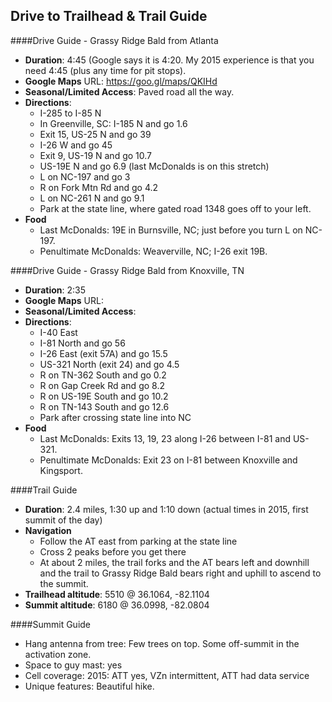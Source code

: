 Drive to Trailhead & Trail Guide
--------------------------------------------------------
####Drive Guide - Grassy Ridge Bald from Atlanta

* **Duration**: 4:45  (Google says it is 4:20.  My 2015 experience is that you need 4:45 (plus any time for pit stops).
* **Google Maps** URL: https://goo.gl/maps/QKIHd
* **Seasonal/Limited Access**: Paved road all the way.
* **Directions**:
	* I-285 to I-85 N
	* In Greenville, SC: I-185 N and go 1.6
	* Exit 15, US-25 N and go 39
	* I-26 W and go 45
	* Exit 9, US-19 N and go 10.7
	* US-19E N and go 6.9 (last McDonalds is on this stretch)
	* L on NC-197 and go 3
	* R on Fork Mtn Rd and go 4.2
	* L on NC-261 N and go 9.1
	* Park at the state line, where gated road 1348 goes off to your left.
* **Food**
    * Last McDonalds: 19E in Burnsville, NC; just before you turn L on NC-197.
    * Penultimate McDonalds: Weaverville, NC; I-26 exit 19B.

####Drive Guide - Grassy Ridge Bald from Knoxville, TN

* **Duration**: 2:35
* **Google Maps** URL: 
* **Seasonal/Limited Access**:
* **Directions**:
    * I-40 East
    * I-81 North and go 56
    * I-26 East (exit 57A) and go 15.5
    * US-321 North (exit 24) and go 4.5
    * R on TN-362 South and go 0.2
    * R on Gap Creek Rd and go 8.2
    * R on US-19E South and go 10.2
    * R on TN-143 South and go 12.6
    * Park after crossing state line into NC
* **Food**
    * Last McDonalds: Exits 13, 19, 23 along I-26 between I-81 and US-321.
    * Penultimate McDonalds: Exit 23 on I-81 between Knoxville and Kingsport.

####Trail Guide

* **Duration**: 2.4 miles, 1:30 up and 1:10 down (actual times in 2015, first summit of the day)
* **Navigation**
    * Follow the AT east from parking at the state line
    * Cross 2 peaks before you get there
    * At about 2 miles, the trail forks and the AT bears left and downhill and the trail to Grassy Ridge Bald bears right and uphill to ascend to the summit.
* **Trailhead altitude**: 5510 @ 36.1064, -82.1104
* **Summit altitude**: 6180 @ 36.0998, -82.0804

####Summit Guide

* Hang antenna from tree: Few trees on top. Some off-summit in the activation zone.
* Space to guy mast: yes
* Cell coverage: 2015: ATT yes, VZn intermittent, ATT had data service
* Unique features: Beautiful hike.
